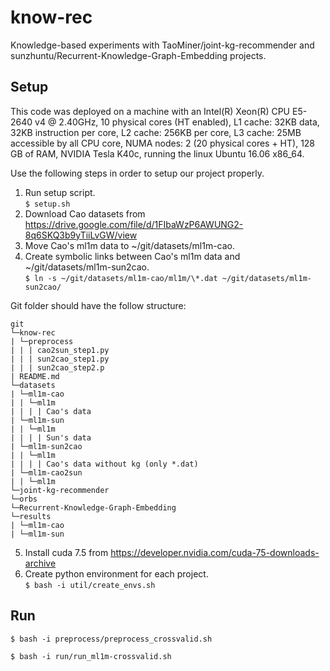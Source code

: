 # know-rec
Knowledge-based experiments with TaoMiner/joint-kg-recommender and sunzhuntu/Recurrent-Knowledge-Graph-Embedding projects.

## Setup

This code was deployed on a machine with an Intel(R) Xeon(R) CPU E5-2640 v4 @ 2.40GHz, 10 physical cores (HT enabled), L1 cache: 32KB data, 32KB instruction per core, L2 cache: 256KB per core,  L3 cache: 25MB accessible by all CPU core, NUMA nodes: 2 (20 physical cores + HT), 128 GB of RAM, NVIDIA Tesla K40c, running the linux Ubuntu 16.06 x86_64.

Use the following steps in order to setup our project properly.

1. Run setup script.<br />
`$ setup.sh`
2. Download Cao datasets from https://drive.google.com/file/d/1FIbaWzP6AWUNG2-8q6SKQ3b9yTiiLvGW/view<br />
3. Move Cao's ml1m data to ~/git/datasets/ml1m-cao.<br />
4. Create symbolic links between Cao's ml1m data and ~/git/datasets/ml1m-sun2cao.<br />
`$ ln -s ~/git/datasets/ml1m-cao/ml1m/\*.dat ~/git/datasets/ml1m-sun2cao/`

Git folder should have the follow structure:

```
git
└─know-rec
| └─preprocess
| | | cao2sun_step1.py
| | | sun2cao_step1.py
| | | sun2cao_step2.p
| README.md
└─datasets
| └─ml1m-cao
| | └─ml1m
| | | | Cao's data
| └─ml1m-sun
| | └─ml1m
| | | | Sun's data
| └─ml1m-sun2cao
| | └─ml1m
| | | | Cao's data without kg (only *.dat)
| └─ml1m-cao2sun
| | └─ml1m
└─joint-kg-recommender
└─orbs
└─Recurrent-Knowledge-Graph-Embedding
└─results
| └─ml1m-cao
| └─ml1m-sun
```

5. Install cuda 7.5 from https://developer.nvidia.com/cuda-75-downloads-archive<br />
6. Create python environment for each project.<br />
`$ bash -i util/create_envs.sh`

## Run

`$ bash -i preprocess/preprocess_crossvalid.sh`

`$ bash -i run/run_ml1m-crossvalid.sh`
